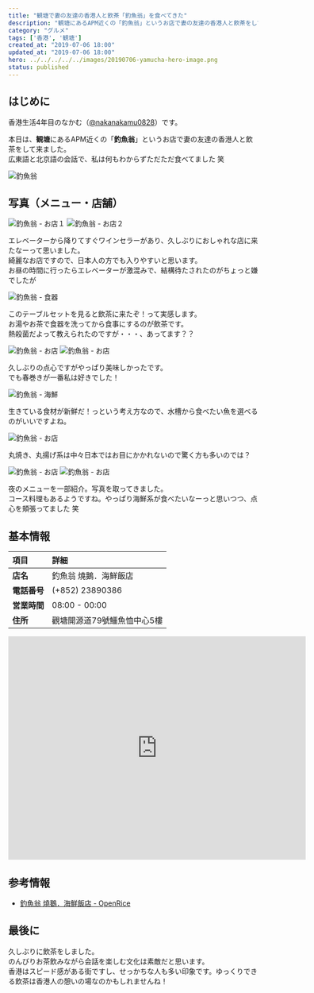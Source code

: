 ```yaml
---
title: "観塘で妻の友達の香港人と飲茶「釣魚翁」を食べてきた"
description: "観塘にあるAPM近くの「釣魚翁」というお店で妻の友達の香港人と飲茶をして来ました。広東語と北京語の会話なので、私はただただ食事を食べてました。"
category: "グルメ"
tags: ['香港', '観塘']
created_at: "2019-07-06 18:00"
updated_at: "2019-07-06 18:00"
hero: ../../../../../images/20190706-yamucha-hero-image.png
status: published
---
```


## はじめに

香港生活4年目のなかむ（[@nakanakamu0828](https://twitter.com/nakanakamu0828)）です。  

本日は、**観塘**にあるAPM近くの「**釣魚翁**」というお店で妻の友達の香港人と飲茶をして来ました。  
広東語と北京語の会話で、私は何もわからずただただ食べてました 笑

![釣魚翁](../../../../../images/uploads/2019/07/06/yamucha/picture-1.jpg)


## 写真（メニュー・店舗）

![釣魚翁 - お店１](../../../../../images/uploads/2019/07/06/yamucha/picture-2.png)
![釣魚翁 - お店２](../../../../../images/uploads/2019/07/06/yamucha/picture-3.png)

エレベーターから降りてすぐワインセラーがあり、久しぶりにおしゃれな店に来たなーって思いました。  
綺麗なお店ですので、日本人の方でも入りやすいと思います。  
お昼の時間に行ったらエレベーターが激混みで、結構待たされたのがちょっと嫌でしたが

![釣魚翁 - 食器](../../../../../images/uploads/2019/07/06/yamucha/picture-4.png)

このテーブルセットを見ると飲茶に来たぞ！って実感します。  
お湯やお茶で食器を洗ってから食事にするのが飲茶です。  
熱殺菌だよって教えられたのですが・・・、あってます？？

![釣魚翁 - お店](../../../../../images/uploads/2019/07/06/yamucha/picture-6.png)
![釣魚翁 - お店](../../../../../images/uploads/2019/07/06/yamucha/picture-7.png)

久しぶりの点心ですがやっぱり美味しかったです。  
でも春巻きが一番私は好きでした！

![釣魚翁 - 海鮮](../../../../../images/uploads/2019/07/06/yamucha/picture-5.png)

生きている食材が新鮮だ！っという考え方なので、水槽から食べたい魚を選べるのがいいですよね。  

![釣魚翁 - お店](../../../../../images/uploads/2019/07/06/yamucha/picture-8.png)

丸焼き、丸揚げ系は中々日本ではお目にかかれないので驚く方も多いのでは？

![釣魚翁 - お店](../../../../../images/uploads/2019/07/06/yamucha/picture-9.png)
![釣魚翁 - お店](../../../../../images/uploads/2019/07/06/yamucha/picture-10.png)

夜のメニューを一部紹介。写真を取ってきました。  
コース料理もあるようですね。やっぱり海鮮系が食べたいなーっと思いつつ、点心を頬張ってました 笑


## 基本情報

| 項目 | 詳細 |
|:---|:---|
|  **店名**  |  釣魚翁 燒鵝．海鮮飯店   |
|  **電話番号**  |  (+852) 23890386 |
|  **営業時間**  |  08:00 - 00:00 |
|  **住所**  |  觀塘開源道79號鱷魚恤中心5樓 |

<iframe src="https://www.google.com/maps/embed?pb=!1m18!1m12!1m3!1d3691.1140412089467!2d114.2236450145495!3d22.31152638531779!2m3!1f0!2f0!3f0!3m2!1i1024!2i768!4f13.1!3m3!1m2!1s0x3404014ff4f346a1%3A0x3678484719417ac1!2z6Yej6a2a57-B54S86bWd44CB5rW36a6u6aOv5bqX!5e0!3m2!1sja!2shk!4v1562487214121!5m2!1sja!2shk" width="600" height="450" frameborder="0" style="border:0" allowfullscreen></iframe>

## 参考情報
- [釣魚翁 燒鵝．海鮮飯店 - OpenRice](https://www.openrice.com/zh/hongkong/r-%E9%87%A3%E9%AD%9A%E7%BF%81-%E7%87%92%E9%B5%9D-%E6%B5%B7%E9%AE%AE%E9%A3%AF%E5%BA%97-%E8%A7%80%E5%A1%98-%E7%B2%B5%E8%8F%9C-%E5%BB%A3%E6%9D%B1-%E7%81%AB%E9%8D%8B-r112269)


## 最後に
久しぶりに飲茶をしました。  
のんびりお茶飲みながら会話を楽しむ文化は素敵だと思います。  
香港はスピード感がある街ですし、せっかちな人も多い印象です。ゆっくりできる飲茶は香港人の憩いの場なのかもしれませんね！